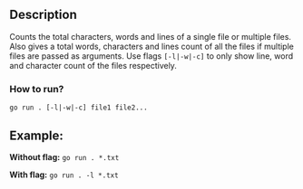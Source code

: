 ## Description
Counts the total characters, words and lines of a single file or multiple files. Also gives a total words, characters and lines count of all the
files if multiple files are passed as arguments. Use flags `[-l|-w|-c]` to only show line, word and character count of the files respectively.

### How to run?
`go run . [-l|-w|-c] file1 file2...`

## Example:
**Without flag:**
`go run . *.txt`

**With flag:**
`go run . -l *.txt`
